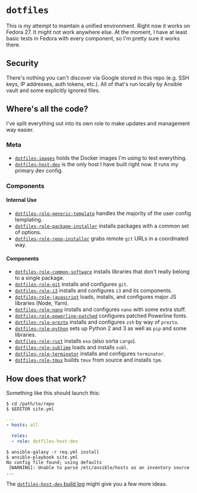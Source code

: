 # `dotfiles`

This is my attempt to maintain a unified environment. Right now it works on Fedora 27. It might not work anywhere else. At the moment, I have at least basic tests in Fedora with every component, so I'm pretty sure it works there.

## Security

There's nothing you can't discover via Google stored in this repo (e.g. SSH keys, IP addresses, auth tokens, etc.). All of that's run locally by Ansible vault and some explicitly ignored files.

## Where's all the code?

I've split everything out into its own role to make updates and management way easier.

### Meta
* [`dotfiles-images`](thecjharries/dotfiles-images) holds the Docker images I'm using to test everything.
* [`dotfiles-host-dev`](thecjharries/dotfiles-host-dev) is the only host I have built right now. It runs my primary dev config.

### Components

#### Internal Use
* [`dotfiles-role-generic-template`](thecjharries/dotfiles-role-generic-template) handles the majority of the user config templating.
* [`dotfiles-role-package-installer`](thecjharries/dotfiles-role-package-installer) installs packages with a common set of options.
* [`dotfiles-role-repo-installer`](thecjharries/dotfiles-role-repo-installer) grabs remote `git` URLs in a coordinated way.

#### Components
* [`dotfiles-role-common-software`](thecjharries/dotfiles-role-common-software) installs libraries that don't really belong to a single package.
* [`dotfiles-role-git`](thecjharries/dotfiles-role-git) installs and configures `git`.
* [`dotfiles-role-i3`](thecjharries/dotfiles-role-i3) installs and configures `i3` and its components.
* [`dotfiles-role-javascript`](thecjharries/dotfiles-role-javascript) loads, installs, and configures major JS libraries (Node, Yarn).
* [`dotfiles-role-nano`](thecjharries/dotfiles-role-nano) installs and configures `nano` with some extra stuff.
* [`dotfiles-role-powerline-patched`](thecjharries/dotfiles-role-powerline-patched) configures patched Powerline fonts.
* [`dotfiles-role-prezto`](thecjharries/dotfiles-role-prezto) installs and configures `zsh` by way of `prezto`.
* [`dotfiles-role-python`](thecjharries/dotfiles-role-python) sets up Python 2 and 3 as well as `pip` and some libraries.
* [`dotfiles-role-rust`](thecjharries/dotfiles-role-rust) installs `exa` (also sorta `cargo`).
* [`dotfiles-role-sublime`](thecjharries/dotfiles-role-sublime) loads and installs `subl`.
* [`dotfiles-role-terminator`](thecjharries/dotfiles-role-terminator) installs and configures `terminator`.
* [`dotfiles-role-tmux`](thecjharries/dotfiles-role-tmux) builds `tmux` from source and installs `tpm`.

## How does that work?

Something like this should launch this:

```sh-session
$ cd /path/to/repo
$ $EDITOR site.yml
```

```yml
---
- hosts: all

  roles:
  - role: dotfiles-host-dev
```

```sh-session
$ ansible-galaxy -r req.yml install
$ ansible-playbook site.yml
No config file found; using defaults
 [WARNING]: Unable to parse /etc/ansible/hosts as an inventory source
...
```

The [`dotfiles-host-dev` build log](https://travis-ci.org/thecjharries/dotfiles-host-dev) might give you a few more ideas.
